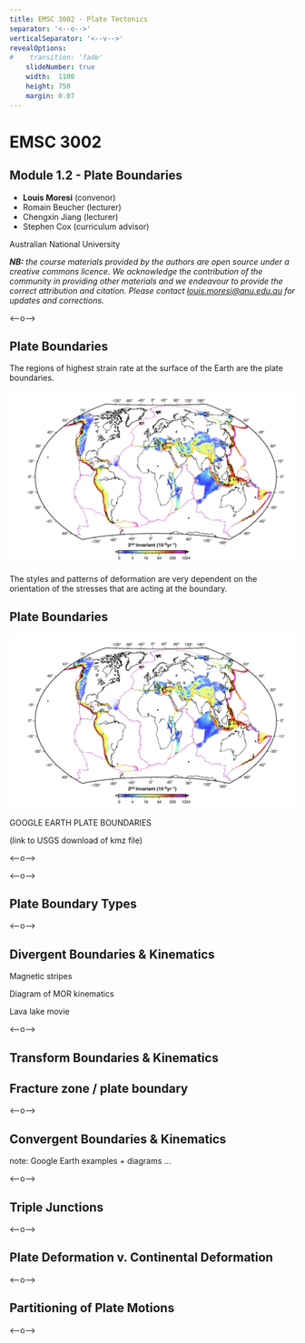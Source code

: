 ```yaml
---
title: EMSC 3002 - Plate Tectonics 
separator: '<--o-->'
verticalSeparator: '<--v-->'
revealOptions:
#    transition: 'fade'
    slideNumber: true
    width:  1100
    height: 750
    margin: 0.07
---
```


# EMSC 3002

## Module 1.2 - Plate Boundaries

  - **Louis Moresi** (convenor)
  - Romain Beucher (lecturer)
  - Chengxin Jiang (lecturer)
  - Stephen Cox (curriculum advisor)

Australian National University

_**NB:** the course materials provided by the authors are open source under a creative commons licence.  We acknowledge the contribution of the community in providing other materials and we endeavour to provide the correct attribution and citation. Please contact louis.moresi@anu.edu.au for updates and corrections._

<--o-->

## Plate Boundaries

The regions of highest strain rate at the surface of the Earth are the plate boundaries. 

<center>

![](images/GlobalTectonics/GlobalStrainRate.png) <!-- .element style="width:50%;" -->

</center>

The styles and patterns of deformation are very dependent on the orientation of the stresses that are acting at the boundary. 

## Plate Boundaries


<center>

![](images/GlobalTectonics/GlobalStrainRate.png) <!-- .element style="width:50%;" -->

</center>



GOOGLE EARTH PLATE BOUNDARIES

(link to USGS download of kmz file)


<--o-->



<--o-->

## Plate Boundary Types 


<--o-->

## Divergent Boundaries & Kinematics


Magnetic stripes

Diagram of MOR kinematics

Lava lake movie





<--o-->

## Transform Boundaries & Kinematics

## Fracture zone / plate boundary


<--o-->


## Convergent Boundaries & Kinematics


note: Google Earth examples + diagrams ... 


<--o-->


## Triple Junctions




<--o-->


## Plate Deformation v. Continental Deformation



<--o-->


## Partitioning of Plate Motions




<--o-->